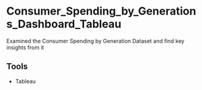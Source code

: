 # Consumer_Spending_by_Generations_Dashboard_Tableau

Examined the Consumer Spending by Generation Dataset and find key insights from it

## Tools
* Tableau
